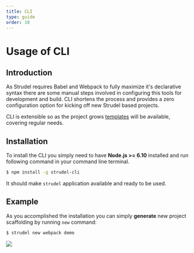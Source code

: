 ```yaml
---
title: CLI
type: guide
order: 10
---
```


# Usage of CLI

## Introduction

As Strudel requires Babel and Webpack to fully maximize it's declarative syntax there are some manual steps involved in configuring this tools for development and build. CLI shortens the process and provides a zero configuration option for kicking off new Strudel based projects. 

CLI is extensible so as the project grows [templates](/guide/templates.html) will be available, covering regular needs.

## Installation

To install the CLI you simply need to have **Node.js >= 6.10** installed and run following command in your command line terminal.
```bash
$ npm install -g strudel-cli
```
It should make `strudel` application available and ready to be used.

## Example

As you accomplished the installation you can simply **generate** new project scaffolding by running `new` command:

```bash
$ strudel new webpack demo
```

<a href="https://asciinema.org/a/F1ZFSMp085bXyMmwwIRvEphJZ" target="_blank"><img src="https://asciinema.org/a/F1ZFSMp085bXyMmwwIRvEphJZ.png" /></a>
